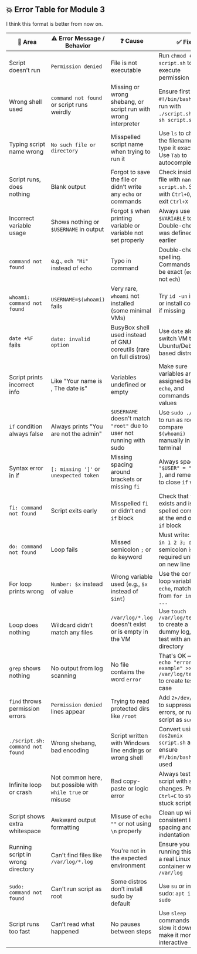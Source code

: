 ## 💥 Error Table for Module 3

I think this format is better from now on.

| 🧩 Area                    | ⚠️ Error Message / Behavior                              | ❓ Cause                                                                 | ✅ Fix                                                                                   |
|---------------------------|-----------------------------------------------------------|------------------------------------------------------------------------|------------------------------------------------------------------------------------------|
| Script doesn’t run        | `Permission denied`                                       | File is not executable                                                 | Run `chmod +x script.sh` to give execute permission                                      |
| Wrong shell used          | `command not found` or script runs weirdly                | Missing or wrong shebang, or script run with wrong interpreter         | Ensure first line is `#!/bin/bash`, and run with `./script.sh` not `sh script.sh`       |
| Typing script name wrong  | `No such file or directory`                               | Misspelled script name when trying to run it                           | Use `ls` to check the filename, then type it exactly. Use `Tab` to autocomplete         |
| Script runs, does nothing | Blank output                                              | Forgot to save the file or didn’t write any `echo` or commands         | Check inside the file with `nano script.sh`. Save with `Ctrl+O`, then exit `Ctrl+X`     |
| Incorrect variable usage  | Shows nothing or `$USERNAME` in output                    | Forgot `$` when printing variable or variable not set properly         | Always use `$VARIABLE` to print. Double-check it was defined earlier                    |
| `command not found`       | e.g., `ech "Hi"` instead of `echo`                        | Typo in command                                                        | Double-check spelling. Commands must be exact (`echo`, not `ech`)                       |
| `whoami: command not found`| `USERNAME=$(whoami)` fails                               | Very rare, `whoami` not installed (some minimal VMs)                   | Try `id -un` instead or install coreutils if missing                                    |
| `date +%F` fails          | `date: invalid option`                                    | BusyBox shell used instead of GNU coreutils (rare on full distros)     | Use `date` alone or switch VM to Ubuntu/Debian-based distro                             |
| Script prints incorrect info | Like "Your name is , The date is"                      | Variables undefined or empty                                           | Make sure variables are assigned before `echo`, and commands return values              |
| `if` condition always false | Always prints "You are not the admin"                   | `$USERNAME` doesn't match `"root"` due to user not running with sudo   | Use `sudo ./s1.sh` to run as root, or compare `$(whoami)` manually in terminal          |
| Syntax error in if        | `[: missing ']'` or `unexpected token`                   | Missing spacing around brackets or missing `fi`                        | Always space: `[ "$USER" = "root" ]`, and remember to close `if` with `fi`              |
| `fi: command not found`   | Script exits early                                        | Misspelled `fi` or didn’t end `if` block                               | Check that `fi` exists and is spelled correctly at the end of the `if` block            |
| `do: command not found`   | Loop fails                                                | Missed semicolon `;` or `do` keyword                                   | Must write: `for x in 1 2 3; do` — semicolon is required unless on new line             |
| For loop prints wrong     | `Number: $x` instead of value                             | Wrong variable used (e.g., `$x` instead of `$int`)                     | Use the correct loop variable in `echo`, match name from `for int in ...`               |
| Loop does nothing         | Wildcard didn’t match any files                           | `/var/log/*.log` doesn't exist or is empty in the VM                   | Use `touch /var/log/test.log` to create a dummy log, or test with another directory     |
| `grep` shows nothing      | No output from log scanning                               | No file contains the word `error`                                      | That's OK — add `echo "error example" >> /var/log/test.log` to create test case         |
| `find` throws permission errors | `Permission denied` lines appear                     | Trying to read protected dirs like `/root`                             | Add `2>/dev/null` to suppress errors, or run script as `sudo`                           |
| `./script.sh: command not found` | Wrong shebang, bad encoding                        | Script written with Windows line endings or wrong shell                | Convert using `dos2unix script.sh` and ensure `#!/bin/bash` is used                     |
| Infinite loop or crash    | Not common here, but possible with `while true` or misuse | Bad copy-paste or logic error                                          | Always test your script with small changes. Press `Ctrl+C` to stop stuck script         |
| Script shows extra whitespace | Awkward output formatting                              | Misuse of `echo ""` or not using `\n` properly                         | Clean up with consistent line spacing and indentation                                   |
| Running script in wrong directory | Can't find files like `/var/log/*.log`            | You're not in the expected environment                                 | Ensure you are running this inside a real Linux VM or container with `/var/log`         |
| `sudo: command not found` | Can't run script as root                                  | Some distros don’t install sudo by default                             | Use `su` or install sudo: `apt install sudo`                                            |
| Script runs too fast      | Can’t read what happened                                  | No pauses between steps                                                | Use `sleep` commands to slow it down and make it more interactive                       |

